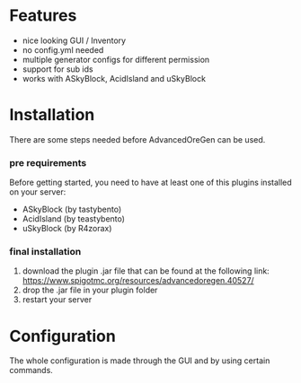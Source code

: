 <!-- TITLE: Advanced Ore Gen -->
<!-- SUBTITLE: A simple way to change the ore generator! -->

# Features
* nice looking GUI / Inventory
* no config.yml needed
* multiple generator configs for different permission
* support for sub ids
* works with ASkyBlock, AcidIsland and uSkyBlock
# Installation

There are some steps needed before AdvancedOreGen can be used.

### pre requirements

Before getting started, you need to have at least one of this plugins installed on your server:
* ASkyBlock (by tastybento)
* AcidIsland (by teastybento)
* uSkyBlock (by R4zorax)

### final installation

1. download the plugin .jar file that can be found at the following link:  https://www.spigotmc.org/resources/advancedoregen.40527/
2. drop the .jar file in your plugin folder
3. restart your server

# Configuration
The whole configuration is made through the GUI and by using certain commands.








